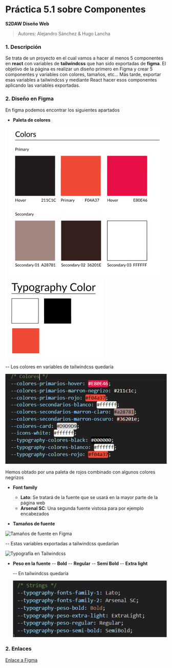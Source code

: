 # Práctica 5.1 sobre Componentes

 **S2DAW Diseño Web**
 > Autores: Alejandro Sánchez & Hugo Lancha

### 1. Descripción

Se trata de un proyecto en el cual vamos a hacer al menos 5 componentes en **react** con variables de **tailwindcss** que han sido exportadas de **figma**. El objetivo de la página es realizar un diseño primero en Figma y crear 5 componentes y variables con colores, tamaños, etc... Más tarde, exportar esas variables a tailwindcss y mediante React hacer esos componentes aplicando las variables exportadas.

### 2. Diseño en Figma

En figma podemos encontrar los siguientes apartados

- **Paleta de colores**
  
![Paleta de colores en Figma](./ImgsReadme/Paleta_Colores.png)
![Colores en la Tipografía en Figma](./ImgsReadme/TypoColor.png)

  -- Los colores en variables de tailwindcss quedaría
  
  ![Colores en Tailwindcss](./ImgsReadme/Colores.png)
  
  Hemos obtado por una paleta de rojos combinado con algunos colores negrizos


- **Font family**
  - **Lato**: Se tratará de la fuente que se usará en la mayor parte de la página web
  - **Arsenal SC**: Una segunda fuente vistosa para por ejemplo encabezados
 
- **Tamaños de fuente**
  
![Tamaños de fuente en Figma](./ImgsReadme/Tamaños_de_fuente.png)

  -- Estas variables exportadas a tailwindcss quedarían
  
  ![Typografía en Tailwindcss](./ImgsReadme/Tamaños.png)

- **Peso en la fuente**
  -- **Bold**
  -- **Regular**
  -- **Semi Bold**
  -- **Extra light**

  -- En tailwindcss quedaría
  
  ![Typografía pesos en Tailwindcss](./ImgsReadme/Font-weight-family.png)


### 2. Enlaces
[Enlace a Figma](https://www.figma.com/design/Ogur1ugUm2QcReImxpfBqN/Untitled?node-id=5-193&t=235uqHd9IAk0tsSj-1)

